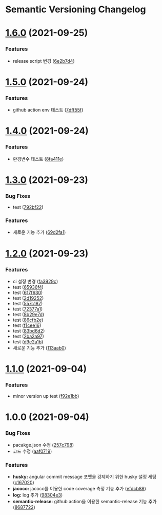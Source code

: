 # Semantic Versioning Changelog

# [1.6.0](https://github.com/didrlgus/convention-template/compare/v1.5.0...v1.6.0) (2021-09-25)


### Features

* release script 변경 ([6e2b7d4](https://github.com/didrlgus/convention-template/commit/6e2b7d4023ac3ca18befc6f9f02ce78a80cff6e1))

# [1.5.0](https://github.com/didrlgus/convention-template/compare/v1.4.0...v1.5.0) (2021-09-24)


### Features

* github action env 테스트 ([7dff55f](https://github.com/didrlgus/convention-template/commit/7dff55f9352136a7300ac202683a8eb466792a1c))

# [1.4.0](https://github.com/didrlgus/convention-template/compare/v1.3.0...v1.4.0) (2021-09-24)


### Features

* 환경변수 테스트 ([8fa411e](https://github.com/didrlgus/convention-template/commit/8fa411e7e8945484e8dc3a758301acdf269a0892))

# [1.3.0](https://github.com/didrlgus/convention-template/compare/v1.2.0...v1.3.0) (2021-09-23)


### Bug Fixes

* test ([792bf22](https://github.com/didrlgus/convention-template/commit/792bf22e6185eb0f52d9e590da8b409b992d4479))


### Features

* 새로운 기능 추가 ([69d2fa1](https://github.com/didrlgus/convention-template/commit/69d2fa10a1d3360a060379bd030b21b397f4d704))

# [1.2.0](https://github.com/didrlgus/convention-template/compare/v1.1.0...v1.2.0) (2021-09-23)


### Features

* ci 설정 변경 ([fa3929c](https://github.com/didrlgus/convention-template/commit/fa3929c896505dce107526c83d5bba6195a11509))
* test ([65936f4](https://github.com/didrlgus/convention-template/commit/65936f4232d24f93b03dcc7ca5789a55f75aa8df))
* test ([617f630](https://github.com/didrlgus/convention-template/commit/617f630f20c77c266b10768e9f07e486ad618c26))
* test ([2d19252](https://github.com/didrlgus/convention-template/commit/2d19252227d8592ce41874225fa24d8dca8de867))
* test ([557c187](https://github.com/didrlgus/convention-template/commit/557c1877585cf8adbda7aaa1391cd510830a33b1))
* test ([72377a1](https://github.com/didrlgus/convention-template/commit/72377a1721bcb8fea302091131b5a9d4cf7a1ba8))
* test ([8b29e7d](https://github.com/didrlgus/convention-template/commit/8b29e7da9e02f136f18c330978e512540b1b53e0))
* test ([86cfb2e](https://github.com/didrlgus/convention-template/commit/86cfb2e305ce066607f3ef0d0a5b41907ddcc3c1))
* test ([f1cee16](https://github.com/didrlgus/convention-template/commit/f1cee16e0a21f9d16a81011f76ab3f77870bec57))
* test ([83bd6d2](https://github.com/didrlgus/convention-template/commit/83bd6d21b82afe5ecaeceb4d91c773359555288b))
* test ([2ba2a97](https://github.com/didrlgus/convention-template/commit/2ba2a9732e15dbe122924c59f0bb3114e20a0072))
* test ([d9e2a1b](https://github.com/didrlgus/convention-template/commit/d9e2a1b0bd3d3b03a305b9c2b9b3eaa8ab6eb6ad))
* 새로운 기능 추가 ([113aab0](https://github.com/didrlgus/convention-template/commit/113aab08d0b22551c90ef2aca2b4be6c964e4549))

# [1.1.0](https://github.com/didrlgus/convention-template/compare/v1.0.0...v1.1.0) (2021-09-04)


### Features

* minor version up test ([f92e1bb](https://github.com/didrlgus/convention-template/commit/f92e1bb99cc0906033583a2584f4a009b0b9f780))

# 1.0.0 (2021-09-04)


### Bug Fixes

* pacakge.json 수정 ([257c798](https://github.com/didrlgus/convention-template/commit/257c798a4142659de66039999f5c5d9aa5138e89))
* 코드 수정 ([aaf0719](https://github.com/didrlgus/convention-template/commit/aaf0719b4ba188e429f09fea782dde726139f294))


### Features

* **husky:** angular commit message 포맷을 강제하기 위한 husky 설정 세팅 ([c167020](https://github.com/didrlgus/convention-template/commit/c167020b99a36702f54c2ce2ce70c41dae4383eb))
* **jacoco:** jacoco를 이용한 code coverage 측정 기능 추가 ([efdcb88](https://github.com/didrlgus/convention-template/commit/efdcb882aaaa7441209e892e8b1200ad497d1da8))
* **log:** log 추가 ([98304e3](https://github.com/didrlgus/convention-template/commit/98304e3b6aa131b26ea4aa24372fdf723d289f76))
* **semantic-release:** github action을 이용한 semantic-release 기능 추가 ([8687722](https://github.com/didrlgus/convention-template/commit/86877222589bfca2c981be136eae43d3f23d3ca0))
